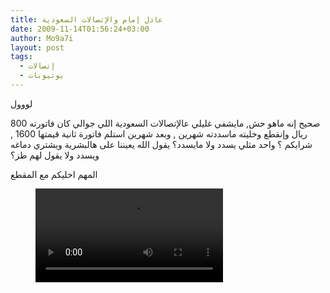 ```yaml
---
title: عادل إمام والإتصالات السعودية
date: 2009-11-14T01:56:24+03:00
author: Mo9a7i
layout: post
tags:
  - إتصالات
  - يوتيوبات
---
```

لووول

صحيح إنه ماهو حش, مايشفي غليلي عالإتصالات السعودية اللي جوالي كان فاتورته 800 ريال وإنقطع وخليته ماسددته شهرين , وبعد شهرين استلم فاتورة ثانية قيمتها 1600 , شرايكم ؟ واحد مثلي يسدد ولا مايسدد؟
يقول الله يعيننا على هالبشرية ويشتري دماغه ويسدد ولا يقول لهم طز؟

المهم اخليكم مع المقطع

<figure class="video_container">
  <video controls="true" allowfullscreen="true">
    <source src="/assets/files/2009/11/3adelSTC.mp4" type="video/mp4">
  </video>
</figure>
